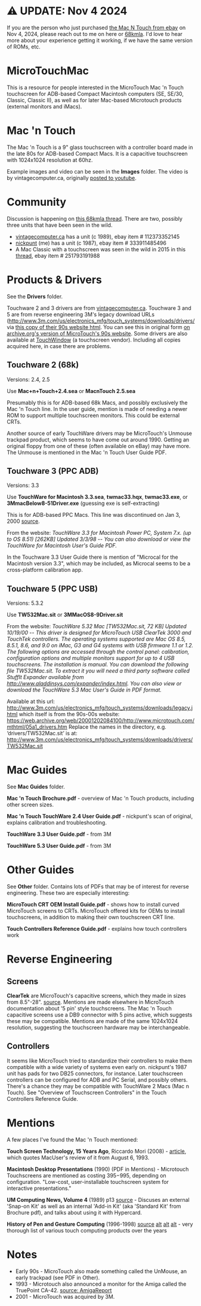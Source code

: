 # ⚠️ UPDATE: Nov 4 2024
If you are the person who just purchased [the Mac N Touch from ebay](https://www.ebay.com/itm/116370628547) on Nov 4, 2024, please reach out to me on here or [68kmla](https://68kmla.org/bb/index.php?members/nickpunt.2094/). I'd love to hear more about your experience getting it working, if we have the same version of ROMs, etc.

# MicroTouchMac
This is a resource for people interested in the MicroTouch Mac 'n Touch touchscreen for ADB-based Compact Macintosh computers (SE, SE/30, Classic, Classic II), as well as for later Mac-based Microtouch products (external monitors and iMacs).

# Mac 'n Touch
The Mac 'n Touch is a 9" glass touchscreen with a controller board made in the late 80s for ADB-based Compact Macs. It is a capacitive touchscreen with 1024x1024 resolution at 60hz.

Example images and video can be seen in the **Images** folder. The video is by vintagecomputer.ca, originally [posted to youtube](https://www.youtube.com/watch?v=DF-Je337sFo).

# Community
Discussion is happening on [this 68kmla thread](https://68kmla.org/forums/topic/55457-mac-se30-with-microtouch-touchscreen/). There are two, possibly three units that have been seen in the wild.

* [vintagecomputer.ca](http://vintagecomputer.ca/) has a unit (c 1989), ebay item # 112373352145
* [nickpunt](https://nickpunt.com) (me) has a unit (c 1987), ebay item # 333911485496
* A Mac Classic with a touchscreen was seen in the wild in 2015 in this [thread](https://68kmla.org/forums/topic/24522-ebay-not-me-a-touch-screen-classic/?tab=comments#comment-257093), ebay item # 251793191988

# Products & Drivers
See the **Drivers** folder.

Touchware 2 and 3 drivers are from [vintagecomputer.ca](http://vintagecomputer.ca/files/MicroTouch/). Touchware 3 and 5 are from reverse engineering 3M's legacy download URLs (http://www.3m.com/us/electronics_mfg/touch_systems/downloads/drivers/ via [this copy of their 90s website html](http://www.3m.com/us/electronics_mfg/touch_systems/downloads/legacy.jhtml). You can see this in original form [on archive.org's version of MicroTouch's 90s website](https://web.archive.org/web/20001202084100/http://www.microtouch.com/mthtml/05a1_drivers.htm). Some drivers are also available at [TouchWindow](https://www.touchwindow.com/c/3Mmicrotouch.html) (a touchscreen vendor). Including all copies acquired here, in case there are problems.

## Touchware 2 (68k)
Versions: 2.4, 2.5

Use **Mac+n+Touch+2.4.sea** or **MacnTouch 2.5.sea**

Presumably this is for ADB-based 68k Macs, and possibly exclusively the Mac 'n Touch line. In the user guide, mention is made of needing a newer ROM to support multiple touchscreen monitors. This could be external CRTs.

Another source of early TouchWare drivers may be MicroTouch's Unmouse trackpad product, which seems to have come out around 1990. Getting an original floppy from one of these (often available on eBay) may have more. The Unmouse is mentioned in the Mac 'n Touch User Guide PDF.


## Touchware 3 (PPC ADB)
Versions: 3.3

Use **TouchWare for Macintosh 3.3.sea**, **twmac33.hqx**, **twmac33.exe**, or **3MmacBelow8-51Driver.exe** (guessing exe is self-extracting)

This is for ADB-based PPC Macs. This line was discontinued on Jan 3, 2000 [source](https://web.archive.org/web/20000817023955/http://www.microtouch.com/mtmedia/images/CustLtr_102599.jpg).

From the website: *TouchWare 3.3 for Macintosh Power PC, System 7.x. (up to OS 8.51) [262KB] Updated 3/3/98 -- You can also download or view the TouchWare for Macintosh User's Guide PDF.*

In the Touchware 3.3 User Guide there is mention of "Microcal for the Macintosh version 3.3", which may be included, as Microcal seems to be a cross-platform calibration app.

## Touchware 5 (PPC USB)
Versions: 5.3.2

Use **TW532Mac.sit** or **3MMacOS8-9Driver.sit**

From the website: *TouchWare 5.32 Mac [TW532Mac.sit, 72 KB] Updated 10/19/00 -- This driver is designed for MicroTouch USB ClearTek 3000 and TouchTek controllers. The operating systems supported are Mac OS 8.5, 8.5.1, 8.6, and 9.0 on iMac, G3 and G4 systems with USB firmware 1.1 or 1.2. The following options are accessed through the control panel: calibration, configuration options and multiple monitors support for up to 4 USB touchscreens. The installation is manual. You can download the following file TW532Mac.sit. To extract it you will need a third party software called StuffIt Expander available from http://www.aladdinsys.com/expander/index.html. You can also view or download the TouchWare 5.3 Mac User's Guide in PDF format.*

Available at this url: http://www.3m.com/us/electronics_mfg/touch_systems/downloads/legacy.jhtml
which itself is from the 90s-00s website:
https://web.archive.org/web/20001202084100/http://www.microtouch.com/mthtml/05a1_drivers.htm
Replace the names in the directory, e.g. ‘drivers/TW532Mac.sit’ is at: http://www.3m.com/us/electronics_mfg/touch_systems/downloads/drivers/TW532Mac.sit

# Mac Guides
See **Mac Guides** folder.

**Mac 'n Touch Brochure.pdf** - overview of Mac 'n Touch products, including other screen sizes.

**Mac 'n Touch TouchWare 2.4 User Guide.pdf** - nickpunt's scan of original, explains calibration and troubleshooting.

**TouchWare 3.3 User Guide.pdf** - from 3M

**TouchWare 5.3 User Guide.pdf** - from 3M

# Other Guides
See **Other** folder. Contains lots of PDFs that may be of interest for reverse engineering. These two are especially interesting:

**MicroTouch CRT OEM Install Guide.pdf** - shows how to install curved MicroTouch screens to CRTs. MicroTouch offered kits for OEMs to install touchscreens, in addition to making their own touchscreen CRT line.

**Touch Controllers Reference Guide.pdf** - explains how touch controllers work


# Reverse Engineering

## Screens
**ClearTek** are MicroTouch's capacitive screens, which they made in sizes from 8.5"-28". [source](https://web.archive.org/web/20000302005950/http://www.microtouch.com/mthtml/03a1a_sensors-controllers.htm). Mentions are made elsewhere in MicroTouch documentation about '5 pin' style touchscreens. The Mac 'n Touch capacitive screens use a DB9 connector with 5 pins active, which suggests these may be compatible. Mentions are made of the same 1024x1024 resolution, suggesting the touchscreen hardware may be interchangeable.

## Controllers
It seems like MicroTouch tried to standardize their controllers to make them compatible with a wide variety of systems even early on. nickpunt's 1987 unit has pads for two DB25 connectors, for instance. Later touchscreen controllers can be configured for ADB and PC Serial, and possibly others. There's a chance they may be compatible with TouchWare 2 Macs (Mac n Touch). See "Overview of Touchscreen Controllers" in the Touch Controllers Reference Guide.

# Mentions
A few places I've found the Mac 'n Touch mentioned:

**Touch Screen Technology, 15 Years Ago**, Riccardo Mori (2008) - [article](https://systemfolder.wordpress.com/2008/10/01/touch-screen-15yrs-ago/), which quotes MacUser's review of it from August 6, 1993.

**Macintosh Desktop Presentations** (1990) (PDF in Mentions) - Microtouch Touchscreens are mentioned as costing $395-$995, depending on configuration. "Low-cost, user-installable touchscreen system for interactive presentations."

**UM Computing News, Volume 4** (1989) p13 [source](https://books.google.ca/books?id=cZXvAAAAMAAJ&pg=PA69&lpg=PA69&dq=microtouch+systems+macintosh&source=bl&ots=fOfHx-Ne1P&sig=-ip7Cb71CUlEbeFE3vGqCIGZQKg&hl=en&sa=X&ei=qW29VMvrN82nyAT6woCgCg&ved=0CEUQ6AEwCA#v=onepage&q=microtouch&f=false) - Discuses an external 'Snap-on Kit' as well as an internal 'Add-in Kit' (aka 'Standard Kit' from Brochure pdf), and talks about using it with Hypercard.

**History of Pen and Gesture Computing** (1996-1998) [source](http://ruetersward.com/biblio.html) [alt](http://users.rcn.com/rwservices/pens/biblio93.html) [alt](http://users.erols.com/rwservices/pens/biblio03.html) [alt](https://www.researchgate.net/publication/258219935_History_of_Pen_and_Gesture_Computing_Annotated_Bibliography_in_On-line_Character_Recognition_Pen_Computing_Gesture_User_Interfaces_and_Tablet_and_Touch_Computers_References_from_the_approximate_years_) - very thorough list of various touch computing products over the years

# Notes
* Early 90s - MicroTouch also made something called the UnMouse, an early trackpad (see PDF in Other).
* 1993 - Microtouch also announced a monitor for the Amiga called the TruePoint CA-42. [source: AmigaReport](https://www.amigareport.com/ar124/p1-5.html)
* 2001 - MicroTouch was acquired by 3M.
